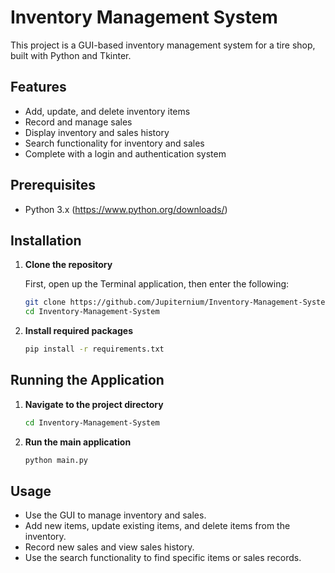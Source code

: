 # Inventory Management System

This project is a GUI-based inventory management system for a tire shop, built with Python and Tkinter.

## Features
- Add, update, and delete inventory items
- Record and manage sales
- Display inventory and sales history
- Search functionality for inventory and sales
- Complete with a login and authentication system
  
## Prerequisites
- Python 3.x (https://www.python.org/downloads/)

## Installation

1. **Clone the repository**

   First, open up the Terminal application, then enter the following:
    ```sh
    git clone https://github.com/Jupiternium/Inventory-Management-System.git
    cd Inventory-Management-System
    ```

2. **Install required packages**
    ```sh
    pip install -r requirements.txt
    ```

## Running the Application

1. **Navigate to the project directory**
    ```sh
    cd Inventory-Management-System
    ```

2. **Run the main application**
    ```sh
    python main.py
    ```

## Usage

- Use the GUI to manage inventory and sales.
- Add new items, update existing items, and delete items from the inventory.
- Record new sales and view sales history.
- Use the search functionality to find specific items or sales records.
